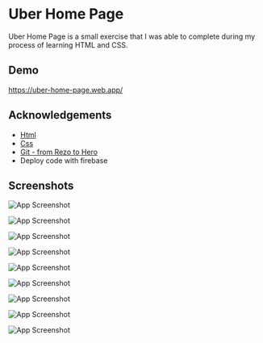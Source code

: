 
# Uber Home Page

Uber Home Page is a small exercise that I was able to complete during my process of learning HTML and CSS.

## Demo

https://uber-home-page.web.app/
## Acknowledgements

 - [Html](https://www.w3schools.com/html/)
 - [Css](https://www.w3schools.com/css/default.asp)
 - [Git - from Rezo to Hero](https://youtube.com/playlist?list=PLkY6Xj8Sg8-viFVtaVps_h_Emi2wQyE7q)
 - Deploy code with firebase


## Screenshots

![App Screenshot](https://i.postimg.cc/W1G0tnKP/header.png)

![App Screenshot](https://i.postimg.cc/fWV2yGvn/delive.png)

![App Screenshot](https://i.postimg.cc/Jn2kSdyj/business.png)

![App Screenshot](https://i.postimg.cc/7hJ24M7d/saveonuber.png)

![App Screenshot](https://i.postimg.cc/WtRJ1Fw3/focused.png)

![App Screenshot](https://i.postimg.cc/wj8h6PwV/aboutus.png)

![App Screenshot](https://i.postimg.cc/8CwWmCNK/downloanduber.png)

![App Screenshot](https://i.postimg.cc/jjRPff0n/signupuber.png)

![App Screenshot](https://i.postimg.cc/Sss9TpKy/footer.png)
